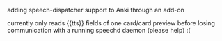 adding speech-dispatcher support to Anki through an add-on

currently only reads {{tts}} fields of one card/card preview before losing communication with a running speechd daemon (please help) :(
